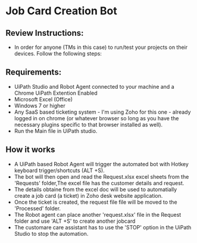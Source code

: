 # Job Card Creation Bot

## Review Instructions:

- In order for anyone (TMs in this case) to run/test your projects on their devices. Follow the following steps:

## Requirements:
- UiPath Studio and Robot Agent connected to your machine and a Chrome UiPath Extention Enabled
- Microsoft Excel (Office)
- Windows 7 or higher
- Any SaaS based ticketing system - I'm using Zoho for this one - already logged in on chrome (or whatever browser so long as you have the necessary plugins specific to that browser installed as well).
- Run the Main file in UiPath studio.

## How it works
- A UiPath based Robot Agent will trigger the automated bot with Hotkey keyboard trigger/shortcuts (ALT +S).
- The bot will then open and read the Request.xlsx excel sheets from the 'Requests' folder,The excel file has the customer details and request.
- The details obtaine from the excel doc will be used to automatially create a job card (a ticket) in Zoho desk website application.
- Once the ticket is created, the request file file will be moved to the 'Processed' folder.
- The Robot agent can place another 'request.xlsx' file in the Request folder and use 'ALT +S' to create another jobcard
- The customare care assistant has to use the 'STOP' option in the UiPath Studio to stop the automation.


